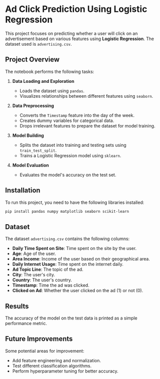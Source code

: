 
# Ad Click Prediction Using Logistic Regression

This project focuses on predicting whether a user will click on an advertisement based on various features using **Logistic Regression**. The dataset used is `advertising.csv`.

## Project Overview
The notebook performs the following tasks:
1. **Data Loading and Exploration**  
   - Loads the dataset using `pandas`.
   - Visualizes relationships between different features using `seaborn`.
  
2. **Data Preprocessing**  
   - Converts the `Timestamp` feature into the day of the week.
   - Creates dummy variables for categorical data.
   - Drops irrelevant features to prepare the dataset for model training.

3. **Model Building**  
   - Splits the dataset into training and testing sets using `train_test_split`.
   - Trains a Logistic Regression model using `sklearn`.

4. **Model Evaluation**  
   - Evaluates the model's accuracy on the test set.

## Installation
To run this project, you need to have the following libraries installed:

```bash
pip install pandas numpy matplotlib seaborn scikit-learn
```

## Dataset
The dataset `advertising.csv` contains the following columns:
- **Daily Time Spent on Site**: Time spent on the site by the user.
- **Age**: Age of the user.
- **Area Income**: Income of the user based on their geographical area.
- **Daily Internet Usage**: Time spent on the internet daily.
- **Ad Topic Line**: The topic of the ad.
- **City**: The user's city.
- **Country**: The user's country.
- **Timestamp**: Time the ad was clicked.
- **Clicked on Ad**: Whether the user clicked on the ad (1) or not (0).

## Results
The accuracy of the model on the test data is printed as a simple performance metric.

## Future Improvements
Some potential areas for improvement:
- Add feature engineering and normalization.
- Test different classification algorithms.
- Perform hyperparameter tuning for better accuracy.

